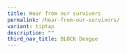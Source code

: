 ```yaml
---
title: Hear from our survivors
permalink: /hear-from-our-survivors/
variant: tiptap
description: ""
third_nav_title: BLOCK Dengue
---
```

